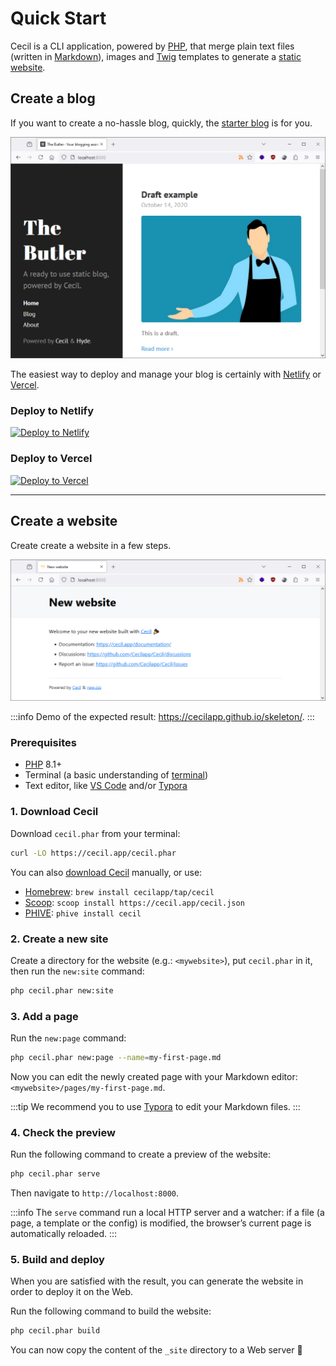 <!--
description: "Create a new website and preview it locally."
date: 2020-12-19
updated: 2025-05-11
menu: home
-->
# Quick Start

Cecil is a CLI application, powered by [PHP](https://www.php.net), that merge plain text files (written in [Markdown](https://daringfireball.net/projects/markdown/)), images and [Twig](https://twig.symfony.com/) templates to generate a [static website](https://en.wikipedia.org/wiki/Static_web_page).

## Create a blog

If you want to create a no-hassle blog, quickly, the [starter blog](https://github.com/Cecilapp/the-butler#readme) is for you.

[![New blog example](/docs/cecil-newblog.png)](https://github.com/Cecilapp/the-butler#readme)

The easiest way to deploy and manage your blog is certainly with [Netlify](https://cecil.app/hosting/netlify/deploy/) or [Vercel](https://cecil.app/hosting/vercel/deploy/).

### Deploy to Netlify

[![Deploy to Netlify](https://www.netlify.com/img/deploy/button.svg)](https://cecil.app/hosting/netlify/deploy/)

### Deploy to Vercel

[![Deploy to Vercel](https://vercel.com/button/default.svg)](https://cecil.app/hosting/vercel/deploy/)

----

## Create a website

Create create a website in a few steps.

[![New website example](/docs/cecil-newsite.png)](https://cecilapp.github.io/skeleton/)

:::info
Demo of the expected result: <https://cecilapp.github.io/skeleton/>.
:::

### Prerequisites

- [PHP](https://php.net/manual/en/install.php) 8.1+
- Terminal (a basic understanding of [terminal](https://wikipedia.org/wiki/Terminal_emulator))
- Text editor, like [VS Code](https://code.visualstudio.com) and/or [Typora](https://typora.io)

### 1. Download Cecil

Download `cecil.phar` from your terminal:

```bash
curl -LO https://cecil.app/cecil.phar
```

You can also [download Cecil](https://cecil.app/download/) manually, or use:

- [Homebrew](https://brew.sh): `brew install cecilapp/tap/cecil`
- [Scoop](https://scoop.sh): `scoop install https://cecil.app/cecil.json`
- [PHIVE](https://phar.io): `phive install cecil`

### 2. Create a new site

Create a directory for the website (e.g.: `<mywebsite>`), put `cecil.phar` in it, then run the `new:site` command:

```bash
php cecil.phar new:site
```

### 3. Add a page

Run the `new:page` command:

```bash
php cecil.phar new:page --name=my-first-page.md
```

Now you can edit the newly created page with your Markdown editor: `<mywebsite>/pages/my-first-page.md`.

:::tip
We recommend you to use [Typora](https://www.typora.io) to edit your Markdown files.
:::

### 4. Check the preview

Run the following command to create a preview of the website:

```bash
php cecil.phar serve
```

Then navigate to `http://localhost:8000`.

:::info
The `serve` command run a local HTTP server and a watcher: if a file (a page, a template or the config) is modified, the browser’s current page is automatically reloaded.
:::

### 5. Build and deploy

When you are satisfied with the result, you can generate the website in order to deploy it on the Web.

Run the following command to build the website:

```bash
php cecil.phar build
```

You can now copy the content of the `_site` directory to a Web server 🎉
